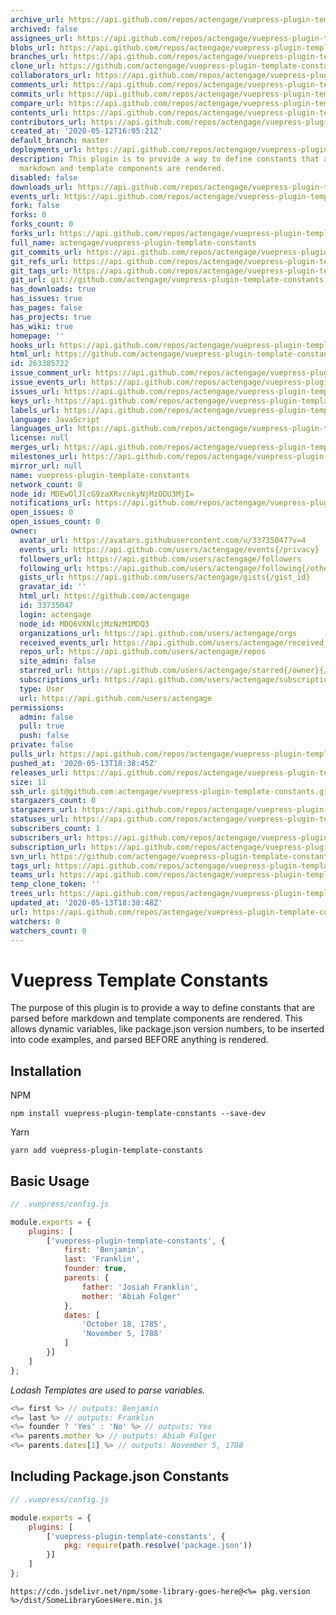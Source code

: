 ```yaml
---
archive_url: https://api.github.com/repos/actengage/vuepress-plugin-template-constants/{archive_format}{/ref}
archived: false
assignees_url: https://api.github.com/repos/actengage/vuepress-plugin-template-constants/assignees{/user}
blobs_url: https://api.github.com/repos/actengage/vuepress-plugin-template-constants/git/blobs{/sha}
branches_url: https://api.github.com/repos/actengage/vuepress-plugin-template-constants/branches{/branch}
clone_url: https://github.com/actengage/vuepress-plugin-template-constants.git
collaborators_url: https://api.github.com/repos/actengage/vuepress-plugin-template-constants/collaborators{/collaborator}
comments_url: https://api.github.com/repos/actengage/vuepress-plugin-template-constants/comments{/number}
commits_url: https://api.github.com/repos/actengage/vuepress-plugin-template-constants/commits{/sha}
compare_url: https://api.github.com/repos/actengage/vuepress-plugin-template-constants/compare/{base}...{head}
contents_url: https://api.github.com/repos/actengage/vuepress-plugin-template-constants/contents/{+path}
contributors_url: https://api.github.com/repos/actengage/vuepress-plugin-template-constants/contributors
created_at: '2020-05-12T16:05:21Z'
default_branch: master
deployments_url: https://api.github.com/repos/actengage/vuepress-plugin-template-constants/deployments
description: This plugin is to provide a way to define constants that are parsed before
  markdown and template components are rendered.
disabled: false
downloads_url: https://api.github.com/repos/actengage/vuepress-plugin-template-constants/downloads
events_url: https://api.github.com/repos/actengage/vuepress-plugin-template-constants/events
fork: false
forks: 0
forks_count: 0
forks_url: https://api.github.com/repos/actengage/vuepress-plugin-template-constants/forks
full_name: actengage/vuepress-plugin-template-constants
git_commits_url: https://api.github.com/repos/actengage/vuepress-plugin-template-constants/git/commits{/sha}
git_refs_url: https://api.github.com/repos/actengage/vuepress-plugin-template-constants/git/refs{/sha}
git_tags_url: https://api.github.com/repos/actengage/vuepress-plugin-template-constants/git/tags{/sha}
git_url: git://github.com/actengage/vuepress-plugin-template-constants.git
has_downloads: true
has_issues: true
has_pages: false
has_projects: true
has_wiki: true
homepage: ''
hooks_url: https://api.github.com/repos/actengage/vuepress-plugin-template-constants/hooks
html_url: https://github.com/actengage/vuepress-plugin-template-constants
id: 263385722
issue_comment_url: https://api.github.com/repos/actengage/vuepress-plugin-template-constants/issues/comments{/number}
issue_events_url: https://api.github.com/repos/actengage/vuepress-plugin-template-constants/issues/events{/number}
issues_url: https://api.github.com/repos/actengage/vuepress-plugin-template-constants/issues{/number}
keys_url: https://api.github.com/repos/actengage/vuepress-plugin-template-constants/keys{/key_id}
labels_url: https://api.github.com/repos/actengage/vuepress-plugin-template-constants/labels{/name}
language: JavaScript
languages_url: https://api.github.com/repos/actengage/vuepress-plugin-template-constants/languages
license: null
merges_url: https://api.github.com/repos/actengage/vuepress-plugin-template-constants/merges
milestones_url: https://api.github.com/repos/actengage/vuepress-plugin-template-constants/milestones{/number}
mirror_url: null
name: vuepress-plugin-template-constants
network_count: 0
node_id: MDEwOlJlcG9zaXRvcnkyNjMzODU3MjI=
notifications_url: https://api.github.com/repos/actengage/vuepress-plugin-template-constants/notifications{?since,all,participating}
open_issues: 0
open_issues_count: 0
owner:
  avatar_url: https://avatars.githubusercontent.com/u/33735047?v=4
  events_url: https://api.github.com/users/actengage/events{/privacy}
  followers_url: https://api.github.com/users/actengage/followers
  following_url: https://api.github.com/users/actengage/following{/other_user}
  gists_url: https://api.github.com/users/actengage/gists{/gist_id}
  gravatar_id: ''
  html_url: https://github.com/actengage
  id: 33735047
  login: actengage
  node_id: MDQ6VXNlcjMzNzM1MDQ3
  organizations_url: https://api.github.com/users/actengage/orgs
  received_events_url: https://api.github.com/users/actengage/received_events
  repos_url: https://api.github.com/users/actengage/repos
  site_admin: false
  starred_url: https://api.github.com/users/actengage/starred{/owner}{/repo}
  subscriptions_url: https://api.github.com/users/actengage/subscriptions
  type: User
  url: https://api.github.com/users/actengage
permissions:
  admin: false
  pull: true
  push: false
private: false
pulls_url: https://api.github.com/repos/actengage/vuepress-plugin-template-constants/pulls{/number}
pushed_at: '2020-05-13T18:38:45Z'
releases_url: https://api.github.com/repos/actengage/vuepress-plugin-template-constants/releases{/id}
size: 11
ssh_url: git@github.com:actengage/vuepress-plugin-template-constants.git
stargazers_count: 0
stargazers_url: https://api.github.com/repos/actengage/vuepress-plugin-template-constants/stargazers
statuses_url: https://api.github.com/repos/actengage/vuepress-plugin-template-constants/statuses/{sha}
subscribers_count: 1
subscribers_url: https://api.github.com/repos/actengage/vuepress-plugin-template-constants/subscribers
subscription_url: https://api.github.com/repos/actengage/vuepress-plugin-template-constants/subscription
svn_url: https://github.com/actengage/vuepress-plugin-template-constants
tags_url: https://api.github.com/repos/actengage/vuepress-plugin-template-constants/tags
teams_url: https://api.github.com/repos/actengage/vuepress-plugin-template-constants/teams
temp_clone_token: ''
trees_url: https://api.github.com/repos/actengage/vuepress-plugin-template-constants/git/trees{/sha}
updated_at: '2020-05-13T18:38:48Z'
url: https://api.github.com/repos/actengage/vuepress-plugin-template-constants
watchers: 0
watchers_count: 0
---
```


# Vuepress Template Constants

The purpose of this plugin is to provide a way to define constants that are
parsed before markdown and template components are rendered. This allows dynamic
variables, like package.json version numbers, to be inserted into code examples,
and parsed BEFORE anything is rendered.

## Installation

NPM

    npm install vuepress-plugin-template-constants --save-dev

Yarn

    yarn add vuepress-plugin-template-constants

## Basic Usage

``` js
// .vuepress/config.js

module.exports = {
    plugins: [
        ['vuepress-plugin-template-constants', {
            first: 'Benjamin',
            last: 'Franklin',
            founder: true,
            parents: {
                father: 'Josiah Franklin',
                mother: 'Abiah Folger'
            },
            dates: [
                'October 18, 1785',
                'November 5, 1788'
            ]
        }]
    ]
};
```

*Lodash Templates are used to parse variables.*

``` js
<%= first %> // outputs: Benjamin
<%= last %> // outputs: Franklin
<%= founder ? 'Yes' : 'No' %> // outputs: Yes
<%= parents.mother %> // outputs: Abiah Folger
<%= parents.dates[1] %> // outputs: November 5, 1788
```

## Including Package.json Constants

``` js
// .vuepress/config.js

module.exports = {
    plugins: [
        ['vuepress-plugin-template-constants', {
            pkg: require(path.resolve('package.json'))
        }]
    ]
};
```

```
https://cdn.jsdelivr.net/npm/some-library-goes-here@<%= pkg.version %>/dist/SomeLibraryGoesHere.min.js
```

